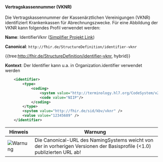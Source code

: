 #### Vertragskassennummer (VKNR)

Die Vertragskassennummer der Kassenärztlichen Vereinigungen (VKNR) identifiziert Krankenkassen für Abrechnungszwecke. Für eine Abbildung der VKNR kann folgendes Profil verwendet werden:

**Name**: IdentifierVknr ([Simplifier Projekt Link](https://simplifier.net/resolve?canonical=http://fhir.de/StructureDefinition/identifier-vknr&scope=de.basisprofil.r4@1.4.0))

**Canonical**: `http://fhir.de/StructureDefinition/identifier-vknr`

{{tree:http://fhir.de/StructureDefinition/identifier-vknr, hybrid}}

**Kontext**: Der Identifier kann u.a. in Organization.identifier verwendet werden

```xml
    <identifier>
        <type>
            <coding>
                <system value="http://terminology.hl7.org/CodeSystem/v2-0203"/>
                <code value="NIIP"/>
            </coding>
        </type>
        <system value="http://fhir.de/sid/kbv/vknr" />
        <value value="12345689" />
    </identifier>
```

| Hinweis | Warnung |
|---------|---------------------|
|![Warnung](https://wiki.hl7.de/images/thumb/Attention_icon.svg/100px-Attention_icon.svg.png)| Die Canonical-URL des NamingSystems weicht von der in vorherigen Versionen der Basisprofile (<1.0) publizierten URL ab! |


